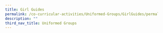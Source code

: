 ```yaml
---
title: Girl Guides
permalink: /co-curricular-activities/Uniformed-Groups/GirlGuides/permalink/
description: ""
third_nav_title: Uniformed Groups
---
```

